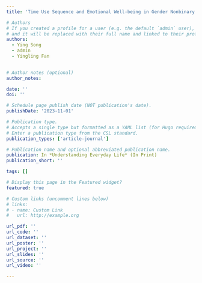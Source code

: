 ```yaml
---
title: 'Time Use Sequence and Emotional Well-being in Gender Nonbinary People During the COVID-19 Pandemic'

# Authors
# If you created a profile for a user (e.g. the default `admin` user), write the username (folder name) here
# and it will be replaced with their full name and linked to their profile.
authors:
  - Ying Song
  - admin
  - Yingling Fan
  

# Author notes (optional)
author_notes:

date: ''
doi: ''

# Schedule page publish date (NOT publication's date).
publishDate: '2023-11-01'

# Publication type.
# Accepts a single type but formatted as a YAML list (for Hugo requirements).
# Enter a publication type from the CSL standard.
publication_types: ['article-journal']

# Publication name and optional abbreviated publication name.
publication: In *Understanding Everyday Life* (In Print)
publication_short: ''

tags: []

# Display this page in the Featured widget?
featured: true

# Custom links (uncomment lines below)
# links:
# - name: Custom Link
#   url: http://example.org

url_pdf: ''
url_code: ''
url_dataset: ''
url_poster: ''
url_project: ''
url_slides: ''
url_source: ''
url_video: ''

---
```

